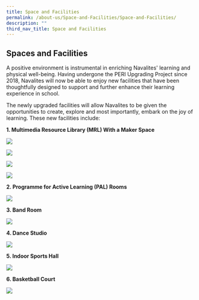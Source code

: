 ```yaml
---
title: Space and Facilities
permalink: /about-us/Space-and-Facilities/Space-and-Facilities/
description: ""
third_nav_title: Space and Facilities
---
```



## Spaces and Facilities

A positive environment is instrumental in enriching Navalites' learning and physical well-being. Having undergone the PERI Upgrading Project since 2018, Navalites will now be able to enjoy new facilities that have been thoughtfully designed to support and further enhance their learning experience in school.  
  

The newly upgraded facilities will allow Navalites to be given the opportunities to create, explore and most importantly, embark on the joy of learning. These new facilities include:

  

**1\. Multimedia Resource Library (MRL) With a Maker Space**

![](/images/mrl1.png)

![](/images/mrl3.png)

![](/images/mrl2.png)

![](/images/mrl4.png)

**2\. Programme for Active Learning (PAL) Rooms**

![](/images/pal1.jpeg)

**3\. Band Room**

![](/images/bandroom1.jpeg)

**4\. Dance Studio**

![](/images/dancestudio1.png)

**5\. Indoor Sports Hall**

![](/images/sportshall1.png)

**6\. Basketball Court**

![](/images/basketballcourt1.png)

